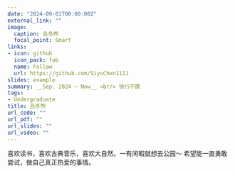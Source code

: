 ```yaml
---
date: "2024-09-01T00:00:00Z"
external_link: ""
image:
  caption: 吕冬煦
  focal_point: Smart
links:
- icon: github
  icon_pack: fab
  name: Follow
  url: https://github.com/SiyuChen1111
slides: example
summary: __Sep. 2024 ~ Now__ <br/> 徐行不踬
tags:
- Undergraduate 
title: 吕冬煦
url_code: ""
url_pdf: ""
url_slides: ""
url_video: ""
---
```

喜欢读书，喜欢古典音乐，喜欢大自然。一有闲暇就想去公园～
希望能一直勇敢尝试，做自己真正热爱的事情。





